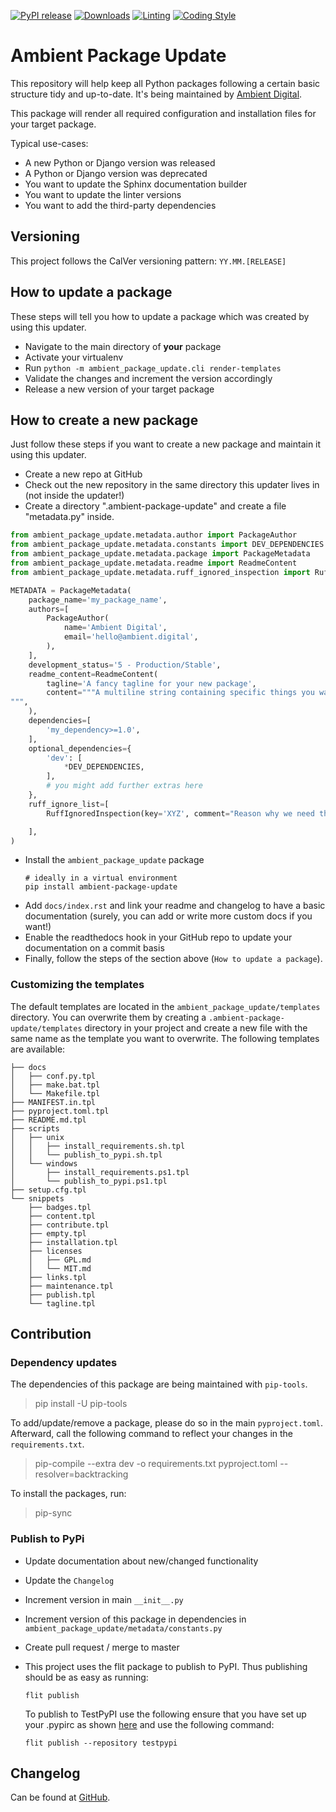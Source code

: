 [![PyPI release](https://img.shields.io/pypi/v/ambient-package-update.svg)](https://pypi.org/project/ambient-package-update/)
[![Downloads](https://static.pepy.tech/badge/ambient-package-update)](https://pepy.tech/project/ambient-package-update)
[![Linting](https://img.shields.io/endpoint?url=https://raw.githubusercontent.com/astral-sh/ruff/main/assets/badge/v2.json)](https://github.com/astral-sh/ruff)
[![Coding Style](https://img.shields.io/badge/code%20style-Ruff-000000.svg)](https://github.com/astral-sh/ruff)

# Ambient Package Update

This repository will help keep all Python packages following a certain basic structure tidy and up-to-date. It's being
maintained by [Ambient Digital](https://ambient.digital).

This package will render all required configuration and installation files for your target package.

Typical use-cases:

- A new Python or Django version was released
- A Python or Django version was deprecated
- You want to update the Sphinx documentation builder
- You want to update the linter versions
- You want to add the third-party dependencies

## Versioning

This project follows the CalVer versioning pattern: `YY.MM.[RELEASE]`

## How to update a package

These steps will tell you how to update a package which was created by using this updater.

- Navigate to the main directory of **your** package
- Activate your virtualenv
- Run `python -m ambient_package_update.cli render-templates`
- Validate the changes and increment the version accordingly
- Release a new version of your target package

## How to create a new package

Just follow these steps if you want to create a new package and maintain it using this updater.

- Create a new repo at GitHub
- Check out the new repository in the same directory this updater lives in (not inside the updater!)
- Create a directory ".ambient-package-update" and create a file "metadata.py" inside.

```python
from ambient_package_update.metadata.author import PackageAuthor
from ambient_package_update.metadata.constants import DEV_DEPENDENCIES
from ambient_package_update.metadata.package import PackageMetadata
from ambient_package_update.metadata.readme import ReadmeContent
from ambient_package_update.metadata.ruff_ignored_inspection import RuffIgnoredInspection

METADATA = PackageMetadata(
    package_name='my_package_name',
    authors=[
        PackageAuthor(
            name='Ambient Digital',
            email='hello@ambient.digital',
        ),
    ],
    development_status='5 - Production/Stable',
    readme_content=ReadmeContent(
        tagline='A fancy tagline for your new package',
        content="""A multiline string containing specific things you want to have in your package readme.
""",
    ),
    dependencies=[
        'my_dependency>=1.0',
    ],
    optional_dependencies={
        'dev': [
            *DEV_DEPENDENCIES,
        ],
        # you might add further extras here
    },
    ruff_ignore_list=[
        RuffIgnoredInspection(key='XYZ', comment="Reason why we need this exception"),

    ],
)
```

- Install the `ambient_package_update` package
  ```
  # ideally in a virtual environment
  pip install ambient-package-update
  ```
- Add `docs/index.rst` and link your readme and changelog to have a basic documentation (surely, you can add or write
  more custom docs if you want!)
- Enable the readthedocs hook in your GitHub repo to update your documentation on a commit basis
- Finally, follow the steps of the section above (`How to update a package`).

### Customizing the templates

The default templates are located in the `ambient_package_update/templates` directory.
You can overwrite them by creating a `.ambient-package-update/templates` directory in your project
and create a new file with the same name as the template you want to overwrite.
The following templates are available:

```
├── docs
│   ├── conf.py.tpl
│   ├── make.bat.tpl
│   └── Makefile.tpl
├── MANIFEST.in.tpl
├── pyproject.toml.tpl
├── README.md.tpl
├── scripts
│   ├── unix
│   │   ├── install_requirements.sh.tpl
│   │   └── publish_to_pypi.sh.tpl
│   └── windows
│       ├── install_requirements.ps1.tpl
│       └── publish_to_pypi.ps1.tpl
├── setup.cfg.tpl
└── snippets
    ├── badges.tpl
    ├── content.tpl
    ├── contribute.tpl
    ├── empty.tpl
    ├── installation.tpl
    ├── licenses
    │   ├── GPL.md
    │   └── MIT.md
    ├── links.tpl
    ├── maintenance.tpl
    ├── publish.tpl
    └── tagline.tpl
```

## Contribution

### Dependency updates

The dependencies of this package are being maintained with `pip-tools`.

> pip install -U pip-tools

To add/update/remove a package, please do so in the main `pyproject.toml`. Afterward, call the following command to
reflect your changes in the `requirements.txt`.

> pip-compile --extra dev -o requirements.txt pyproject.toml --resolver=backtracking

To install the packages, run:

> pip-sync

### Publish to PyPi

- Update documentation about new/changed functionality

- Update the `Changelog`

- Increment version in main `__init__.py`

- Increment version of this package in dependencies in `ambient_package_update/metadata/constants.py`

- Create pull request / merge to master

- This project uses the flit package to publish to PyPI. Thus publishing should be as easy as running:

  ```
  flit publish
  ```

  To publish to TestPyPI use the following ensure that you have set up your .pypirc as
  shown [here](https://flit.readthedocs.io/en/latest/upload.html#using-pypirc) and use the following command:

  ```
  flit publish --repository testpypi
  ```

## Changelog

Can be found at [GitHub](https://github.com/ambient-innovation/ambient-package-update/blob/master/CHANGES.md).
